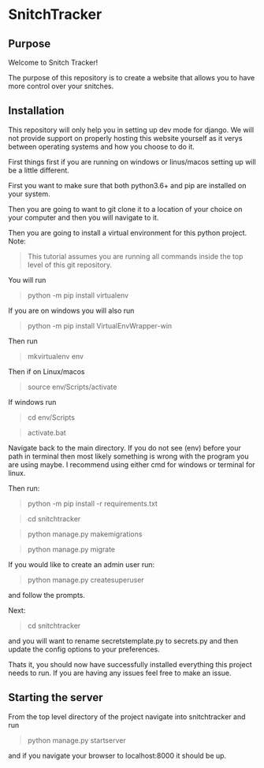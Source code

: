 # SnitchTracker
## Purpose
Welcome to Snitch Tracker!

The purpose of this repository is to create a website that allows you to have more control over your snitches.
## Installation
This repository will only help you in setting up dev mode for django. We will not provide support on properly hosting this website yourself as it verys between operating systems and how you choose to do it.

First things first if you are running on windows or linus/macos setting up will be a little different.

First you want to make sure that both python3.6+ and pip are installed on your system.

Then you are going to want to git clone it to a location of your choice on your computer and then you will navigate to it.

Then you are going to install a virtual environment for this python project.
Note:
> This tutorial assumes you are running all commands inside the top level of this git repository.

You will run
> python -m pip install virtualenv

If you are on windows you will also run
> python -m pip install VirtualEnvWrapper-win

Then run
> mkvirtualenv env

Then if on Linux/macos
> source env/Scripts/activate

If windows run
> cd env/Scripts

> activate.bat

Navigate back to the main directory. If you do not see (env) before your path in terminal then most likely something is wrong with the program you are using maybe. I recommend using either cmd for windows or terminal for linux.

Then run:
> python -m pip install -r requirements.txt

> cd snitchtracker

> python manage.py makemigrations

> python manage.py migrate

If you would like to create an admin user run:

> python manage.py createsuperuser

and follow the prompts.

Next:
> cd snitchtracker

and you will want to rename secretstemplate.py to secrets.py and then update the config options to your preferences.

Thats it, you should now have successfully installed everything this project needs to run. If you are having any issues feel free to make an issue.

## Starting the server
From the top level directory of the project navigate into snitchtracker and run

> python manage.py startserver

and if you navigate your browser to localhost:8000 it should be up.
